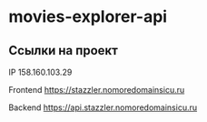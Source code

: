 # movies-explorer-api

## Ссылки на проект

IP 158.160.103.29

Frontend  https://stazzler.nomoredomainsicu.ru

Backend https://api.stazzler.nomoredomainsicu.ru
